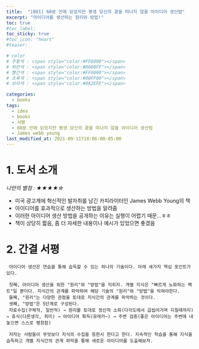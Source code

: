```yaml
---
title:  "[001] 60분 안에 읽었지만 평생 당신의 곁을 떠나지 않을 아이디어 생산법"
excerpt: "아이디어를 생산하는 원리와 방법!"
toc: true
#toc_label:
toc_sticky: true
#toc_icon: "heart"
#teaser: 

# color
# 주황색 : <span style="color:#FF8000"></span>
# 파란색 : <span style="color:#0000FF"></span>
# 빨간색 : <span style="color:#FF0000"></span>
# 초록색 : <span style="color:#00FF00"></span>
# 보라색 : <span style="color:#9A2EFE"></span>

categories:
  - books
tags:
  - idea
  - books
  - 서평
  - 60분 안에 읽었지만 평생 당신의 곁을 떠나지 않을 아이디어 생산법
  - James webb young
last_modified_at: 2021-09-11T18:06:00-05:00
---
```



# 1. 도서 소개
*나만의 별점 : ★★★★☆*
- 미국 광고계에 혁신적인 발자취를 남긴 카피라이터인 James Webb Young의 책
- 아이디어를 효과적으로 생산하는 방법을 알려줌
- 이러한 아이디어 생산 방법을 공개하는 이유는 실행이 어렵기 때문...ㅎㅎ
- 책이 상당히 짧음, 좀 더 자세한 내용이나 예시가 있었으면 좋겠음

# 2. 간결 서평
```
 아이디어 생산은 연습을 통해 습득할 수 있는 하나의 기술이다. 아래 세가지 핵심 포인트가 있다.

 첫째, 아이디어 생산을 위한 "원리"와 "방법"을 익히자. 개별 지식은 "빠르게 노화하는 팩트"일 뿐이다. 지식간의 관계를 파악하여 해당 기술의 "원리"와 "방법"을 익혀야한다.
 둘째, "원리"는 다양한 관점을 토대로 지식간의 관계를 파악하는 것이다.
 셋째, "방법"은 5단계로 구성된다. 
 자료수집(구체적, 일반적) → 원리를 토대로 정신적 소화(다각도에서 곱씹어가며 지칠때까지) → 휴식(다른생각, 취미) → 아이디어 획득(유레카~) → 주변 검증(좋은 아이디어는 주변에 내놓으면 스스로 팽창함)

 저자는 사람들이 무엇보다 지식의 수집을 등한시 한다고 한다. 지속적인 학습을 통해 지식을 습득하고 개별 지식간의 관계 파악을 통해 새로운 아이디어를 도출해보자.
```

